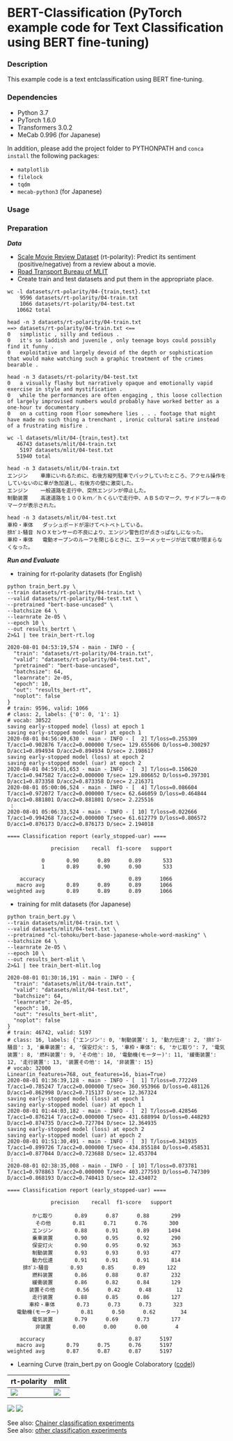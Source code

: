 # BERT-Classification (PyTorch example code for Text Classification using BERT fine-tuning)

### Description

This example code is a text entclassification using BERT fine-tuning.

### Dependencies
- Python 3.7
- PyTorch 1.6.0
- Transformers 3.0.2
- MeCab 0.996 (for Japanese)

In addition, please add the project folder to PYTHONPATH and `conca install` the following packages:
- `matplotlib`
- `filelock`
- `tqdm`
- `mecab-python3` (for Japanese)

### Usage ###

### Preparation ###

***Data***

  - [Scale Movie Review Dataset](https://www.cs.cornell.edu/people/pabo/movie-review-data/) (rt-polarity): Predict its sentiment (positive/negative) from a review about a movie.
  - [Road Transport Bureau of MLIT](http://carinf.mlit.go.jp/jidosha/carinf/opn/index.html)
  - Create train and test datasets and put them in the appropriate place.

```
wc -l datasets/rt-polarity/04-{train,test}.txt
    9596 datasets/rt-polarity/04-train.txt
    1066 datasets/rt-polarity/04-test.txt
   10662 total

head -n 3 datasets/rt-polarity/04-train.txt
==> datasets/rt-polarity/04-train.txt <==
0	simplistic , silly and tedious .
0	it's so laddish and juvenile , only teenage boys could possibly find it funny .
0	exploitative and largely devoid of the depth or sophistication that would make watching such a graphic treatment of the crimes bearable .

head -n 3 datasets/rt-polarity/04-test.txt
0	a visually flashy but narratively opaque and emotionally vapid exercise in style and mystification .
0	while the performances are often engaging , this loose collection of largely improvised numbers would probably have worked better as a one-hour tv documentary .
0	on a cutting room floor somewhere lies . . . footage that might have made no such thing a trenchant , ironic cultural satire instead of a frustrating misfire .
```

```
wc -l datasets/mlit/04-{train,test}.txt
   46743 datasets/mlit/04-train.txt
    5197 datasets/mlit/04-test.txt
   51940 total

head -n 3 datasets/mlit/04-train.txt
エンジン	車庫にいれるために、右後方縦列駐車でバックしていたところ、アクセル操作をしていないのに車が急加速し、右後方の壁に激突した。
エンジン	一般道路を走行中、突然エンジンが停止した。
制動装置	高速道路を１００ｋｍ／ｈくらいで走行中、ＡＢＳのマーク、サイドブレーキのマークが表示された。

head -n 3 datasets/mlit/04-test.txt
車枠・車体	ダッシュボードが溶けてベトベトしている。
排ｶﾞｽ･騒音	ＮＯＸセンサーの不良により、エンジン警告灯が点きっぱなしになった。
車枠・車体	電動オープンのルーフを閉じるときに、エラーメッセージが出て幌が閉まらなくなった。
```

***Run and Evaluate***

- training for rt-polarity datasets (for English)

```
python train_bert.py \
--train datasets/rt-polarity/04-train.txt \
--valid datasets/rt-polarity/04-test.txt \
--pretrained "bert-base-uncased" \
--batchsize 64 \
--learnrate 2e-05 \
--epoch 10 \
--out results_bertrt \
2>&1 | tee train_bert-rt.log

2020-08-01 04:53:19,574 - main - INFO - {
  "train": "datasets/rt-polarity/04-train.txt",
  "valid": "datasets/rt-polarity/04-test.txt",
  "pretrained": "bert-base-uncased",
  "batchsize": 64,
  "learnrate": 2e-05,
  "epoch": 10,
  "out": "results_bert-rt",
  "noplot": false
}
# train: 9596, valid: 1066
# class: 2, labels: {'0': 0, '1': 1}
# vocab: 30522
saving early-stopped model (loss) at epoch 1
saving early-stopped model (uar) at epoch 1
2020-08-01 04:56:49,630 - main - INFO - [  2] T/loss=0.255309 T/acc1=0.902876 T/acc2=0.000000 T/sec= 129.655606 D/loss=0.300297 D/acc1=0.894934 D/acc2=0.894934 D/sec= 2.198617 
saving early-stopped model (loss) at epoch 2
saving early-stopped model (uar) at epoch 2
2020-08-01 04:59:01,653 - main - INFO - [  3] T/loss=0.150620 T/acc1=0.947582 T/acc2=0.000000 T/sec= 129.806652 D/loss=0.397301 D/acc1=0.873358 D/acc2=0.873358 D/sec= 2.216371 
2020-08-01 05:00:06,524 - main - INFO - [  4] T/loss=0.086604 T/acc1=0.972072 T/acc2=0.000000 T/sec= 62.646059 D/loss=0.464844 D/acc1=0.881801 D/acc2=0.881801 D/sec= 2.225516 
 :
2020-08-01 05:06:33,524 - main - INFO - [ 10] T/loss=0.022666 T/acc1=0.994268 T/acc2=0.000000 T/sec= 61.612779 D/loss=0.806572 D/acc1=0.876173 D/acc2=0.876173 D/sec= 2.194018 

==== Classification report (early_stopped-uar) ====

              precision    recall  f1-score   support

           0       0.90      0.89      0.89       533
           1       0.89      0.90      0.90       533

    accuracy                           0.89      1066
   macro avg       0.89      0.89      0.89      1066
weighted avg       0.89      0.89      0.89      1066
```

- training for mlit datasets (for Japanese)

```
python train_bert.py \
--train datasets/mlit/04-train.txt \
--valid datasets/mlit/04-test.txt \
--pretrained "cl-tohoku/bert-base-japanese-whole-word-masking" \
--batchsize 64 \
--learnrate 2e-05 \
--epoch 10 \
--out results_bert-mlit \
2>&1 | tee train_bert-mlit.log

2020-08-01 01:30:16,191 - main - INFO - {
  "train": "datasets/mlit/04-train.txt",
  "valid": "datasets/mlit/04-test.txt",
  "batchsize": 64,
  "learnrate": 2e-05,
  "epoch": 10,
  "out": "results_bert-mlit",
  "noplot": false
}
# train: 46742, valid: 5197
# class: 16, labels: {'エンジン': 0, '制動装置': 1, '動力伝達': 2, '排ｶﾞｽ･騒音': 3, '乗車装置': 4, '保安灯火': 5, '車枠・車体': 6, 'かじ取り': 7, '電気装置': 8, '燃料装置': 9, 'その他': 10, '電動機(モーター)': 11, '緩衝装置': 12, '走行装置': 13, '装置その他': 14, '非装置': 15}
# vocab: 32000
Linear(in_features=768, out_features=16, bias=True)
2020-08-01 01:36:39,128 - main - INFO - [  1] T/loss=0.772249 T/acc1=0.785247 T/acc2=0.000000 T/sec= 360.953966 D/loss=0.481126 D/acc1=0.862998 D/acc2=0.715137 D/sec= 12.367324 
saving early-stopped model (loss) at epoch 1
saving early-stopped model (uar) at epoch 1
2020-08-01 01:44:03,182 - main - INFO - [  2] T/loss=0.428546 T/acc1=0.876214 T/acc2=0.000000 T/sec= 431.688994 D/loss=0.448293 D/acc1=0.874735 D/acc2=0.727704 D/sec= 12.364935 
saving early-stopped model (loss) at epoch 2
saving early-stopped model (uar) at epoch 2
2020-08-01 01:51:30,491 - main - INFO - [  3] T/loss=0.341935 T/acc1=0.899726 T/acc2=0.000000 T/sec= 434.855184 D/loss=0.458531 D/acc1=0.877044 D/acc2=0.723688 D/sec= 12.453704 
 :
2020-08-01 02:38:35,008 - main - INFO - [ 10] T/loss=0.073781 T/acc1=0.978863 T/acc2=0.000000 T/sec= 403.277593 D/loss=0.747309 D/acc1=0.868193 D/acc2=0.740413 D/sec= 12.434072 

==== Classification report (early_stopped-uar) ====

              precision    recall  f1-score   support

        かじ取り       0.89      0.87      0.88       299
         その他       0.81      0.71      0.76       300
        エンジン       0.88      0.91      0.89      1494
        乗車装置       0.90      0.95      0.92       290
        保安灯火       0.90      0.95      0.92       363
        制動装置       0.93      0.93      0.93       477
        動力伝達       0.91      0.91      0.91       814
     排ｶﾞｽ･騒音       0.93      0.85      0.89       122
        燃料装置       0.86      0.88      0.87       232
        緩衝装置       0.86      0.82      0.84       129
       装置その他       0.56      0.42      0.48        12
        走行装置       0.88      0.85      0.86       127
       車枠・車体       0.73      0.73      0.73       323
   電動機(モーター)       0.81      0.50      0.62        34
        電気装置       0.79      0.69      0.73       177
         非装置       0.00      0.00      0.00         4

    accuracy                           0.87      5197
   macro avg       0.79      0.75      0.76      5197
weighted avg       0.87      0.87      0.87      5197
```

- Learning Curve (train_bert.py on Google Colaboratory ([code](train_bert.ipynb)))

|rt-polarity|mlit| 
|---|---|
![](results/results_bert-rt.png)|![](results/results_bert-mlit.png)

<img src="results/accuracy-rt.png"/> <img src="results/accuracy-mlit.png"/>

See also: [Chainer classification experiments](/bert/classify) <br>
See also: [other classification experiments](/classify)
